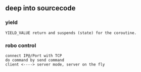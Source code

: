 ## deep into sourcecode
### yield
```
YIELD_VALUE return and suspends (state) for the coroutine.
```
### robo control
```
connect IP@/Port with TCP
do command by send command
client <----> server mode, server on the fly
```
